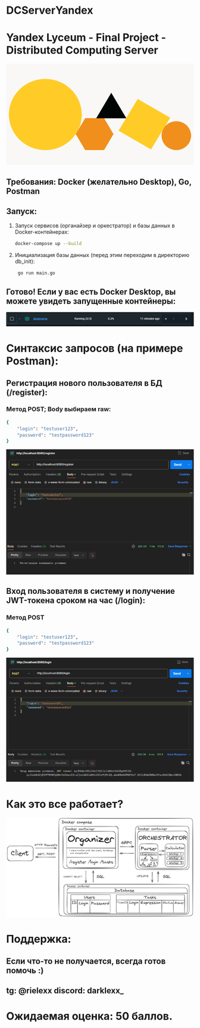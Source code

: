 # DCServerYandex
 # Yandex Lyceum - Final Project - Distributed Computing Server
 ![Logo](https://github.com/Mendium/DCServerYa/blob/main/orig.png)

## Требования: Docker (желательно Desktop), Go, Postman

## Запуск: 
 1. Запуск сервисов (органайзер и оркестратор) и базы данных в Docker-контейнерах:
    
     ```bash
     docker-compose up --build
    ```
 2. Инициализация базы данных (перед этим переходим в директорию db_init):
    
    ```bash
     go run main.go
    ```
## Готово! Если у вас есть Docker Desktop, вы можете увидеть запущенные контейнеры:
![Ex](docs/1355.png)


# Синтаксис запросов (на примере Postman):
## Регистрация нового пользователя в БД (/register):
### Метод POST; Body выбираем raw:
```bash
{
    "login": "testuser123",
    "password": "testpassword123"
}
```
![Ex](docs/5352.png)
## Вход пользователя в систему и получение JWT-токена сроком на час (/login):
### Метод POST
```bash
{
    "login": "testuser123",
    "password": "testpassword123"
}
```
![Ex](docs/3342.png)

# Как это все работает?
![Ex](docs/4673.png)

# Поддержка:
## Если что-то не получается, всегда готов помочь :)
## tg: @rielexx          discord: darklexx_
# Ожидаемая оценка: 50 баллов.
